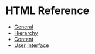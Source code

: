 # HTML Reference



* [General](/uxp/reference-html/General/)
* [Hierarchy](/uxp/reference-html/Hierarchy/)
* [Content](/uxp/reference-html/Content/)
* [User Interface](/uxp/reference-html/User%20Interface/)
